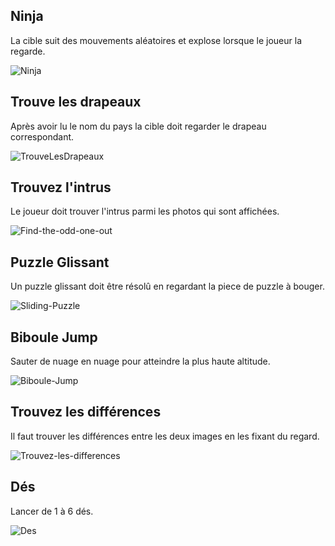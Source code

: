 ## Ninja

La cible suit des mouvements aléatoires et explose lorsque le joueur la regarde.

![Ninja](https://raw.githubusercontent.com/schwabdidier/GazePlay/master/gazeplay-data/src/main/resources/data/Thumbnails/ninja.png)

## Trouve les drapeaux

Après avoir lu le nom du pays la cible doit regarder le drapeau correspondant.
 
![TrouveLesDrapeaux](https://raw.githubusercontent.com/schwabdidier/GazePlay/master/gazeplay-data/src/main/resources/data/Thumbnails/flags.png)

## Trouvez l'intrus

Le joueur doit trouver l'intrus parmi les photos qui sont affichées.

![Find-the-odd-one-out](https://raw.githubusercontent.com/schwabdidier/GazePlay/master/gazeplay-data/src/main/resources/data/Thumbnails/findtheodd.jpg)

## Puzzle Glissant

Un puzzle glissant doit être résolû  en regardant la piece de puzzle à bouger.

![Sliding-Puzzle](https://raw.githubusercontent.com/schwabdidier/GazePlay/master/gazeplay-data/src/main/resources/data/Thumbnails/slidingpuzzle.png)

## Biboule Jump

Sauter de nuage en nuage pour atteindre la plus haute altitude.

![Biboule-Jump](https://raw.githubusercontent.com/schwabdidier/GazePlay/master/gazeplay-data/src/main/resources/data/Thumbnails/biboulejump.png)

## Trouvez les différences

Il faut trouver les différences entre les deux images en les fixant du regard.

![Trouvez-les-differences](https://raw.githubusercontent.com/schwabdidier/GazePlay/master/gazeplay-data/src/main/resources/data/Thumbnails/spotthedifference.png)

## Dés

Lancer de 1 à 6 dés.

![Des](https://raw.githubusercontent.com/schwabdidier/GazePlay/master/gazeplay-data/src/main/resources/data/Thumbnails/dice.png)
